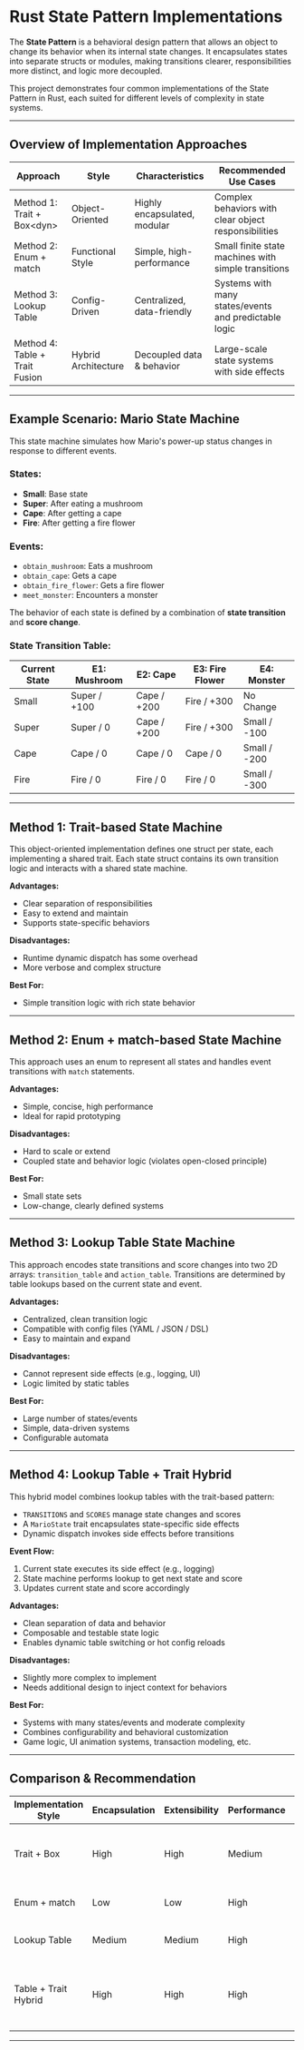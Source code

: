 # Rust State Pattern Implementations

The **State Pattern** is a behavioral design pattern that allows an object to change its behavior when its internal state changes. It encapsulates states into separate structs or modules, making transitions clearer, responsibilities more distinct, and logic more decoupled.

This project demonstrates four common implementations of the State Pattern in Rust, each suited for different levels of complexity in state systems.

---

## Overview of Implementation Approaches

| Approach                        | Style             | Characteristics               | Recommended Use Cases                              |
|--------------------------------|-------------------|-------------------------------|-----------------------------------------------------|
| Method 1: Trait + Box\<dyn>     | Object-Oriented   | Highly encapsulated, modular  | Complex behaviors with clear object responsibilities |
| Method 2: Enum + match          | Functional Style  | Simple, high-performance      | Small finite state machines with simple transitions  |
| Method 3: Lookup Table          | Config-Driven     | Centralized, data-friendly    | Systems with many states/events and predictable logic |
| Method 4: Table + Trait Fusion  | Hybrid Architecture | Decoupled data & behavior     | Large-scale state systems with side effects          |

---

## Example Scenario: Mario State Machine

This state machine simulates how Mario's power-up status changes in response to different events.

### States:

- **Small**: Base state
- **Super**: After eating a mushroom
- **Cape**: After getting a cape
- **Fire**: After getting a fire flower

### Events:

- `obtain_mushroom`: Eats a mushroom
- `obtain_cape`: Gets a cape
- `obtain_fire_flower`: Gets a fire flower
- `meet_monster`: Encounters a monster

The behavior of each state is defined by a combination of **state transition** and **score change**.

### State Transition Table:

| Current State | E1: Mushroom     | E2: Cape        | E3: Fire Flower | E4: Monster     |
|---------------|------------------|-----------------|------------------|------------------|
| Small         | Super / +100     | Cape / +200     | Fire / +300      | No Change        |
| Super         | Super / 0        | Cape / +200     | Fire / +300      | Small / -100     |
| Cape          | Cape / 0         | Cape / 0        | Cape / 0         | Small / -200     |
| Fire          | Fire / 0         | Fire / 0        | Fire / 0         | Small / -300     |

---

## Method 1: Trait-based State Machine

This object-oriented implementation defines one struct per state, each implementing a shared trait. Each state struct contains its own transition logic and interacts with a shared state machine.

**Advantages:**

- Clear separation of responsibilities
- Easy to extend and maintain
- Supports state-specific behaviors

**Disadvantages:**

- Runtime dynamic dispatch has some overhead
- More verbose and complex structure

**Best For:**

- Simple transition logic with rich state behavior

---

## Method 2: Enum + match-based State Machine

This approach uses an enum to represent all states and handles event transitions with `match` statements.

**Advantages:**

- Simple, concise, high performance
- Ideal for rapid prototyping

**Disadvantages:**

- Hard to scale or extend
- Coupled state and behavior logic (violates open-closed principle)

**Best For:**

- Small state sets
- Low-change, clearly defined systems

---

## Method 3: Lookup Table State Machine

This approach encodes state transitions and score changes into two 2D arrays: `transition_table` and `action_table`. Transitions are determined by table lookups based on the current state and event.

**Advantages:**

- Centralized, clean transition logic
- Compatible with config files (YAML / JSON / DSL)
- Easy to maintain and expand

**Disadvantages:**

- Cannot represent side effects (e.g., logging, UI)
- Logic limited by static tables

**Best For:**

- Large number of states/events
- Simple, data-driven systems
- Configurable automata

---

## Method 4: Lookup Table + Trait Hybrid

This hybrid model combines lookup tables with the trait-based pattern:

- `TRANSITIONS` and `SCORES` manage state changes and scores
- A `MarioState` trait encapsulates state-specific side effects
- Dynamic dispatch invokes side effects before transitions

**Event Flow:**

1. Current state executes its side effect (e.g., logging)
2. State machine performs lookup to get next state and score
3. Updates current state and score accordingly

**Advantages:**

- Clean separation of data and behavior
- Composable and testable state logic
- Enables dynamic table switching or hot config reloads

**Disadvantages:**

- Slightly more complex to implement
- Needs additional design to inject context for behaviors

**Best For:**

- Systems with many states/events and moderate complexity
- Combines configurability and behavioral customization
- Game logic, UI animation systems, transaction modeling, etc.

---

## Comparison & Recommendation

| Implementation Style         | Encapsulation | Extensibility | Performance | Complexity | Recommended Scenarios                                             |
|-----------------------------|---------------|---------------|-------------|------------|--------------------------------------------------------------------|
| Trait + Box                 | High          | High          | Medium      | Medium     | Behavior-heavy logic with clean separation of responsibilities     |
| Enum + match                | Low           | Low           | High        | Low        | Simple systems with limited states                                |
| Lookup Table                | Medium        | Medium        | High        | Low        | Event/state-heavy, config-driven systems                          |
| Table + Trait Hybrid        | High          | High          | High        | Medium     | Scalable systems needing side effects + data-driven transitions    |

---
